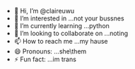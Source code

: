 - 👋 Hi, I’m @claireuwu
- 👀 I’m interested in ...not your bussnes
- 🌱 I’m currently learning ...python
- 💞️ I’m looking to collaborate on ...noting
- 📫 How to reach me ...my hause
- 😄 Pronouns: ...she\them
- ⚡ Fun fact: ...im trans

<!---
claireuwu/claireuwu is a ✨ special ✨ repository because its `README.md` (this file) appears on your GitHub profile.
You can click the Preview link to take a look at your changes.
--->
